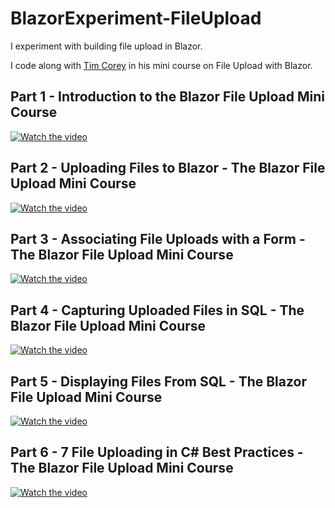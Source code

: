 # BlazorExperiment-FileUpload

I experiment with building file upload in Blazor.

I code along with [Tim Corey](https://www.youtube.com/@IAmTimCorey) in his mini course on File Upload with Blazor.

## Part 1 - Introduction to the Blazor File Upload Mini Course

[![Watch the video](https://img.youtube.com/vi/fb84DSypeWk/default.jpg)](https://www.youtube.com/watch?v=fb84DSypeWk)

## Part 2 - Uploading Files to Blazor - The Blazor File Upload Mini Course

[![Watch the video](https://img.youtube.com/vi/9H6hs61UK84/default.jpg)](https://www.youtube.com/watch?v=9H6hs61UK84
)

## Part 3 - Associating File Uploads with a Form - The Blazor File Upload Mini Course

[![Watch the video](https://img.youtube.com/vi/fW-rx2ONPGM/default.jpg)](https://www.youtube.com/watch?v=fW-rx2ONPGM)

## Part 4 - Capturing Uploaded Files in SQL - The Blazor File Upload Mini Course

[![Watch the video](https://img.youtube.com/vi/dzQvHGMIVpg/default.jpg)](https://www.youtube.com/watch?v=dzQvHGMIVpg)

## Part 5 - Displaying Files From SQL - The Blazor File Upload Mini Course
[![Watch the video](https://img.youtube.com/vi/pKehZTYB62Q/default.jpg)](https://www.youtube.com/watch?v=pKehZTYB62Q)

## Part 6 - 7 File Uploading in C# Best Practices - The Blazor File Upload Mini Course
[![Watch the video](https://img.youtube.com/vi/PFs0mzYHQI0/default.jpg)](https://www.youtube.com/watch?v=PFs0mzYHQI0)